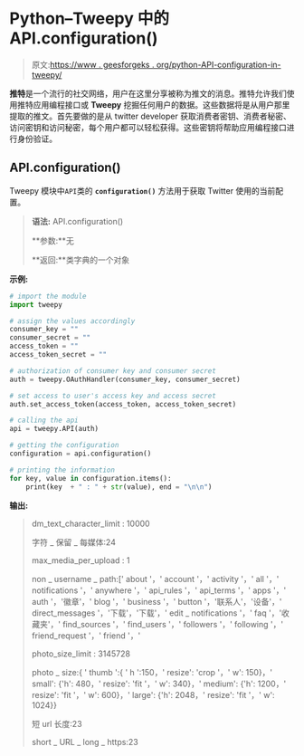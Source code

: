 # Python–Tweepy 中的 API.configuration()

> 原文:[https://www . geesforgeks . org/python-API-configuration-in-tweepy/](https://www.geeksforgeeks.org/python-api-configuration-in-tweepy/)

**推特**是一个流行的社交网络，用户在这里分享被称为推文的消息。推特允许我们使用推特应用编程接口或 **Tweepy** 挖掘任何用户的数据。这些数据将是从用户那里提取的推文。首先要做的是从 twitter developer 获取消费者密钥、消费者秘密、访问密钥和访问秘密，每个用户都可以轻松获得。这些密钥将帮助应用编程接口进行身份验证。

## API.configuration()

Tweepy 模块中`API`类的 **`configuration()`** 方法用于获取 Twitter 使用的当前配置。

> **语法:** API.configuration()
> 
> **参数:**无
> 
> **返回:**类字典的一个对象

**示例:**

```py
# import the module
import tweepy

# assign the values accordingly
consumer_key = ""
consumer_secret = ""
access_token = ""
access_token_secret = ""

# authorization of consumer key and consumer secret
auth = tweepy.OAuthHandler(consumer_key, consumer_secret)

# set access to user's access key and access secret 
auth.set_access_token(access_token, access_token_secret)

# calling the api 
api = tweepy.API(auth)

# getting the configuration
configuration = api.configuration()

# printing the information
for key, value in configuration.items():
    print(key  + " : " + str(value), end = "\n\n")
```

**输出:**

> dm_text_character_limit : 10000
> 
> 字符 _ 保留 _ 每媒体:24
> 
> max_media_per_upload : 1
> 
> non _ username _ path:[' about '，' account '，' activity '，' all '，' notifications '，' anywhere '，' api_rules '，' api_terms '，' apps '，' auth '，'徽章'，' blog '，' business '，' button '，'联系人'，'设备'，' direct_messages '，'下载'，'下载'，' edit _ notifications '，' faq '，'收藏夹'，' find_sources '，' find_users '，' followers '，' following '，' friend_request '，' friend '，'
> 
> photo_size_limit : 3145728
> 
> photo _ size:{ ' thumb ':{ ' h ':150，' resize': 'crop '，' w': 150}，' small': {'h': 480，' resize': 'fit '，' w': 340}，' medium': {'h': 1200，' resize': 'fit '，' w': 600}，' large': {'h': 2048，' resize': 'fit '，' w': 1024}}
> 
> 短 url 长度:23
> 
> short _ URL _ long _ https:23